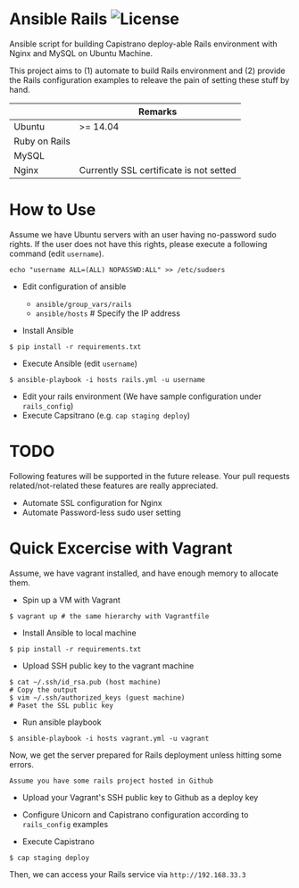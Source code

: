 # Ansible Rails ![License](http://img.shields.io/:license-mit-blue.svg?style=flat-square)

Ansible script for building Capistrano deploy-able Rails environment with Nginx and MySQL on Ubuntu Machine.

This project aims to (1) automate to build Rails environment and (2) provide the Rails configuration examples to releave the pain of setting these stuff by hand.

|| Remarks |
|---|---|
|Ubuntu| >= 14.04 |
|Ruby on Rails| |
|MySQL| |
|Nginx| Currently SSL certificate is not setted |


# How to Use

Assume we have Ubuntu servers with an user having no-password sudo rights.
If the user does not have this rights, please execute a following command (edit `username`).
```
echo "username ALL=(ALL) NOPASSWD:ALL" >> /etc/sudoers
```

- Edit configuration of ansible
  - `ansible/group_vars/rails`
  - `ansible/hosts` # Specify the IP address

- Install Ansible
```
$ pip install -r requirements.txt
```

- Execute Ansible (edit `username`)
```
$ ansible-playbook -i hosts rails.yml -u username
```

- Edit your rails environment (We have sample configuration under `rails_config`)
- Execute Capsitrano (e.g. `cap staging deploy`)

# TODO

Following features will be supported in the future release.
Your pull requests related/not-related these features are really appreciated.

- Automate SSL configuration for Nginx
- Automate Password-less sudo user setting

# Quick Excercise with Vagrant

Assume, we have vagrant installed, and have enough memory to allocate them.

- Spin up a VM with Vagrant
```
$ vagrant up # the same hierarchy with Vagrantfile
```

- Install Ansible to local machine
```
$ pip install -r requirements.txt
```

- Upload SSH public key to the vagrant machine
```
$ cat ~/.ssh/id_rsa.pub (host machine)
# Copy the output
$ vim ~/.ssh/authorized_keys (guest machine)
# Paset the SSL public key
```

- Run ansible playbook
```
$ ansible-playbook -i hosts vagrant.yml -u vagrant
```

Now, we get the server prepared for Rails deployment unless hitting some errors.

`Assume you have some rails project hosted in Github`

- Upload your Vagrant's SSH public key to Github as a deploy key

- Configure Unicorn and Capistrano configuration according to `rails_config` examples

- Execute Capistrano
```
$ cap staging deploy
```

Then, we can access your Rails service via `http://192.168.33.3`
